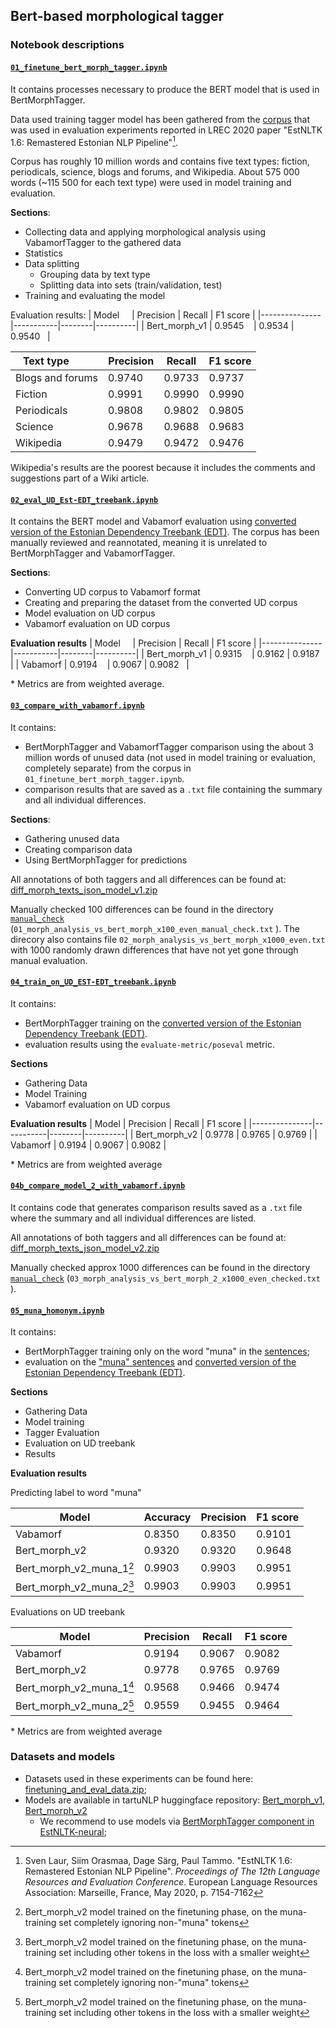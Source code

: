## Bert-based morphological tagger

### Notebook descriptions

#### [`01_finetune_bert_morph_tagger.ipynb`](./01_finetune_bert_morph_tagger.ipynb)
It contains processes necessary to produce the BERT model that is used in BertMorphTagger.

Data used training tagger model has been gathered from the [corpus](https://github.com/estnltk/eval_experiments_lrec_2020/blob/master/scripts_and_data/enc2017_selection_plain_texts_json.zip) that was used in evaluation experiments reported in LREC 2020 paper "EstNLTK 1.6: Remastered Estonian NLP Pipeline"[^1].

Corpus has roughly 10 million words and contains five text types: fiction, periodicals, science, blogs and forums, and Wikipedia. About 575 000 words (~115 500 for each text type) were used in model training and evaluation.

**Sections**:
* Collecting data and applying morphological analysis using VabamorfTagger to the gathered data
* Statistics
* Data splitting
  * Grouping data by text type
  * Splitting data into sets (train/validation, test)
* Training and evaluating the model

Evaluation results:
| Model         | Precision | Recall | F1 score |
|---------------|-----------|--------|----------|
| Bert_morph_v1 | 0.9545    | 0.9534 | 0.9540   |

| Text type        | Precision | Recall | F1 score |
|------------------|-----------|--------|----------|
| Blogs and forums | 0.9740    | 0.9733 | 0.9737   |
| Fiction          | 0.9991    | 0.9990 | 0.9990   |
| Periodicals      | 0.9808    | 0.9802 | 0.9805   |
| Science          | 0.9678    | 0.9688 | 0.9683   |
| Wikipedia        | 0.9479    | 0.9472 | 0.9476   |

Wikipedia's results are the poorest because it includes the comments and suggestions part of a Wiki article.

#### [`02_eval_UD_Est-EDT_treebank.ipynb`](./02_eval_UD_Est-EDT_treebank.ipynb)
It contains the BERT model and Vabamorf evaluation using [converted version of the Estonian Dependency Treebank (EDT)](https://github.com/UniversalDependencies/UD_Estonian-EDT). The corpus has been manually reviewed and reannotated, meaning it is unrelated to BertMorphTagger and VabamorfTagger.

**Sections**:
* Converting UD corpus to Vabamorf format
* Creating and preparing the dataset from the converted UD corpus
* Model evaluation on UD corpus
* Vabamorf evaluation on UD corpus

**Evaluation results**
| Model         | Precision | Recall | F1 score |
|---------------|-----------|--------|----------|
| Bert_morph_v1 | 0.9315    | 0.9162 | 0.9187   |
| Vabamorf      | 0.9194    | 0.9067 | 0.9082   |

\* Metrics are from weighted average.

#### [`03_compare_with_vabamorf.ipynb`](./03_compare_with_vabamorf.ipynb)
It contains:
* BertMorphTagger and VabamorfTagger comparison using the about 3 million words of unused data (not used in model training or evaluation, completely separate) from the corpus in `01_finetune_bert_morph_tagger.ipynb`. 
* comparison results that are saved as a `.txt` file containing the summary and all individual differences.

**Sections**:
* Gathering unused data
* Creating comparison data
* Using BertMorphTagger for predictions

All annotations of both taggers and all differences can be found at: [diff_morph_texts_json_model_v1.zip](https://s3.hpc.ut.ee/estnltk/auxiliary-data/bert_morph_training/diff_morph_texts_json_model_v1.zip)

Manually checked 100 differences can be found in the directory [`manual_check`](./manual_check/)  (`01_morph_analysis_vs_bert_morph_x100_even_manual_check.txt` ). 
The direcory also contains file `02_morph_analysis_vs_bert_morph_x1000_even.txt` with 1000 randomly drawn differences that have not yet gone through manual evaluation. 

#### [`04_train_on_UD_EST-EDT_treebank.ipynb`](./04_train_on_UD_EST-EDT_treebank.ipynb)
It contains:
* BertMorphTagger training on the [converted version of the Estonian Dependency Treebank (EDT)](https://github.com/UniversalDependencies/UD_Estonian-EDT).
* evaluation results using the `evaluate-metric/poseval` metric.

**Sections**
* Gathering Data
* Model Training
* Vabamorf evaluation on UD corpus

**Evaluation results**
| Model         | Precision | Recall | F1 score |
|---------------|-----------|--------|----------|
| Bert_morph_v2 | 0.9778    | 0.9765 | 0.9769   |
| Vabamorf      | 0.9194    | 0.9067 | 0.9082   |

\* Metrics are from weighted average

#### [`04b_compare_model_2_with_vabamorf.ipynb`](./04b_compare_model_2_with_vabamorf.ipynb)
It contains code that generates comparison results saved as a `.txt` file where the summary and all individual differences are listed.

All annotations of both taggers and all differences can be found at: [diff_morph_texts_json_model_v2.zip](https://s3.hpc.ut.ee/estnltk/auxiliary-data/bert_morph_training/diff_morph_texts_json_model_v2.zip)

Manually checked approx 1000 differences can be found in the directory [`manual_check`](./manual_check/)  (`03_morph_analysis_vs_bert_morph_2_x1000_even_checked.txt` ).

#### [`05_muna_homonym.ipynb`](./05_muna_homonym.ipynb)
It contains:
* BertMorphTagger training only on the word "muna" in the [sentences](./experiment_with_homonym_muna/); 
* evaluation on the ["muna" sentences](./experiment_with_homonym_muna/) and [converted version of the Estonian Dependency Treebank (EDT)](https://github.com/UniversalDependencies/UD_Estonian-EDT).

**Sections**
* Gathering Data
* Model training
* Tagger Evaluation
* Evaluation on UD treebank
* Results

**Evaluation results**

Predicting label to word "muna"

| Model                    | Accuracy  | Precision | F1 score |
|--------------------------|-----------|-----------|----------|
| Vabamorf                 | 0.8350    | 0.8350    | 0.9101   |
| Bert_morph_v2            | 0.9320    | 0.9320    | 0.9648   |
| Bert_morph_v2_muna_1[^2] | 0.9903    | 0.9903    | 0.9951   |
| Bert_morph_v2_muna_2[^3] | 0.9903    | 0.9903    | 0.9951   |

Evaluations on UD treebank

| Model                    | Precision | Recall | F1 score |
|--------------------------|-----------|--------|----------|
| Vabamorf                 | 0.9194    | 0.9067 | 0.9082   |
| Bert_morph_v2            | 0.9778    | 0.9765 | 0.9769   |
| Bert_morph_v2_muna_1[^2] | 0.9568    | 0.9466 | 0.9474   |
| Bert_morph_v2_muna_2[^3] | 0.9559    | 0.9455 | 0.9464   |

\* Metrics are from weighted average

### Datasets and models

* Datasets used in these experiments can be found here: [finetuning_and_eval_data.zip](https://s3.hpc.ut.ee/estnltk/auxiliary-data/bert_morph_training/finetuning_and_eval_data.zip);
* Models are available in tartuNLP huggingface repository: [Bert_morph_v1](https://huggingface.co/tartuNLP/est-roberta-vm-morph-tagging/tree/b36e4e9ea1d1d0d3f2b4ec5e9f85b450ac53b1a2), [Bert_morph_v2](https://huggingface.co/tartuNLP/est-roberta-vm-morph-tagging/tree/a5c17c0f6f7eb88178d928bb8d2cfa35c6cdadf4)
    * We recommend to use models via [BertMorphTagger component in EstNLTK-neural](https://github.com/estnltk/estnltk/blob/f88269f2e1999d483a78a5c9a12226b3d6501f96/tutorials/nlp_pipeline/B_morphology/08_bert_based_morph_tagger.ipynb);



[^1]: Sven Laur, Siim Orasmaa, Dage Särg, Paul Tammo. "EstNLTK 1.6: Remastered Estonian NLP Pipeline". *Proceedings of The 12th Language Resources and Evaluation Conference*. European Language Resources Association: Marseille, France, May 2020, p. 7154-7162
[^2]: Bert_morph_v2 model trained on the finetuning phase, on the muna-training set completely ignoring non-"muna" tokens
[^3]: Bert_morph_v2 model trained on the finetuning phase, on the muna-training set including other tokens in the loss with a smaller weight
